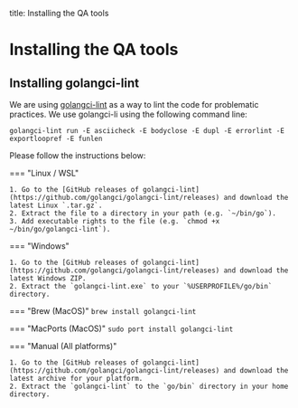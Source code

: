 title: Installing the QA tools

<h1>Installing the QA tools</h1>

## Installing golangci-lint

We are using [golangci-lint](https://golangci-lint.run/) as a way to lint the code for problematic practices. We use golangci-li using the following command line:

```
golangci-lint run -E asciicheck -E bodyclose -E dupl -E errorlint -E exportloopref -E funlen
```

Please follow the instructions below:

=== "Linux / WSL"

    1. Go to the [GitHub releases of golangci-lint](https://github.com/golangci/golangci-lint/releases) and download the latest Linux `.tar.gz`.
    2. Extract the file to a directory in your path (e.g. `~/bin/go`).
    3. Add executable rights to the file (e.g. `chmod +x ~/bin/go/golangci-lint`).

=== "Windows"
    
    1. Go to the [GitHub releases of golangci-lint](https://github.com/golangci/golangci-lint/releases) and download the latest Windows ZIP.
    2. Extract the `golangci-lint.exe` to your `%USERPROFILE%/go/bin` directory. 

=== "Brew (MacOS)"
    ```
    brew install golangci-lint
    ```

=== "MacPorts (MacOS)"
    ```
    sudo port install golangci-lint
    ```

=== "Manual (All platforms)"
    
    1. Go to the [GitHub releases of golangci-lint](https://github.com/golangci/golangci-lint/releases) and download the latest archive for your platform.
    2. Extract the `golangci-lint` to the `go/bin` directory in your home directory.
